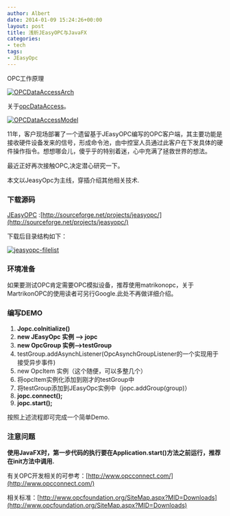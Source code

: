 ```yaml
---
author: Albert
date: 2014-01-09 15:24:26+00:00
layout: post
title: 浅析JEasyOPC与JavaFX
categories:
- tech
tags:
- JEasyOpc
---
```


OPC工作原理

[![OPCDataAccessArch](http://www.jfxgraph.com/wp-content/uploads/2014/01/OPCDataAccessArch.jpg)](http://www.jfxgraph.com/wp-content/uploads/2014/01/OPCDataAccessArch.jpg)

关于[opcDataAccess](http://itcofe.web.cern.ch/itcofe/Services/OPC/GeneralInformation/Specifications/RelatedDocuments/DASummary/DataAccessOvw.html)。

[![OPCDataAccessModel](http://www.jfxgraph.com/wp-content/uploads/2014/01/OPCDataAccessModel.jpg)](http://www.jfxgraph.com/wp-content/uploads/2014/01/OPCDataAccessModel.jpg)

11年，客户现场部署了一个遗留基于JEasyOPC编写的OPC客户端，其主要功能是接收硬件设备发来的信号，形成命令池，由中控室人员通过此客户在下发具体的硬件操作指令。想想哪会儿，傻乎乎的特别着迷，心中充满了拯救世界的想法。

最近正好再次接触OPC,决定潜心研究一下。

本文以JeasyOpc为主线，穿插介绍其他相关技术.

### 下载源码

[JEasyOPC](http://sourceforge.net/projects/jeasyopc/) :[http://sourceforge.net/projects/jeasyopc/](http://sourceforge.net/projects/jeasyopc/)

下载后目录结构如下：

[![jeasyopc-filelist](http://www.jfxgraph.com/wp-content/uploads/2014/01/jeasyopc-filelist.png)](http://www.jfxgraph.com/wp-content/uploads/2014/01/jeasyopc-filelist.png)

### 环境准备

如果要测试OPC肯定需要OPC模拟设备，推荐使用matrikonopc，关于MartrikonOPC的使用读者可另行Google.此处不再做详细介绍。

### 编写DEMO

  1. **Jopc.coInitialize()**
  2. **new JEasyOpc 实例 --> jopc**
  3. **new OpcGroup 实例-->testGroup**
  4. testGroup.addAsynchListener(OpcAsynchGroupListener的一个实现用于接受异步事件)
  5. new OpcItem 实例（这个随便，可以多整几个）
  6. 将opcItem实例化添加到刚才的testGroup中
  7. 将testGroup添加到JEasyOpc实例中（jopc.addGroup(group)）
  8. **jopc.connect();**
  9. **jopc.start();**

按照上述流程即可完成一个简单Demo.

### 注意问题

**使用JavaFX时，第一步代码的执行要在Application.start()方法之前运行，推荐在init方法中调用.**

有关OPC开发相关的可参考：[http://www.opcconnect.com/](http://www.opcconnect.com/)

相关标准：[http://www.opcfoundation.org/SiteMap.aspx?MID=Downloads](http://www.opcfoundation.org/SiteMap.aspx?MID=Downloads)


